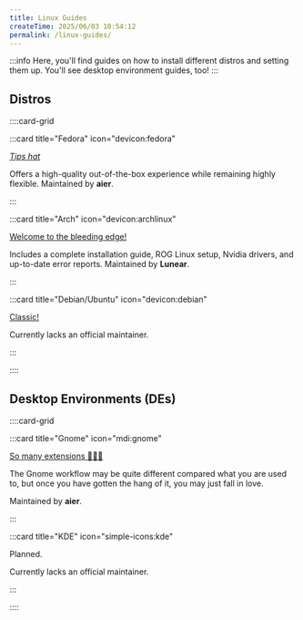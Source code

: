 ```yaml
---
title: Linux Guides
createTime: 2025/06/03 10:54:12
permalink: /linux-guides/
---
```


:::info Here, you'll find guides on how to install different distros and setting them up. You'll see desktop environment guides, too!
:::

## Distros

::::card-grid

:::card title="Fedora" icon="devicon:fedora"

[_Tips hat_](./fedora.md)

Offers a high-quality out-of-the-box experience while remaining highly flexible. Maintained by **aier**.

:::

:::card title="Arch" icon="devicon:archlinux"

[Welcome to the bleeding edge!](./arch.md)

Includes a complete installation guide, ROG Linux setup, Nvidia drivers, and up-to-date error reports. Maintained by **Lunear**.

:::

:::card title="Debian/Ubuntu" icon="devicon:debian"

[Classic!](./debian-ubuntu.md)

Currently lacks an official maintainer.

:::

::::

## Desktop Environments (DEs)

::::card-grid

:::card title="Gnome" icon="mdi:gnome"

[So many extensions 🤩🤩🤩](./gnome.md)

The Gnome workflow may be quite different compared what you are used to, but once you have gotten the hang of it, you may just fall in love.

Maintained by **aier**.

:::

:::card title="KDE" icon="simple-icons:kde"

Planned.

Currently lacks an official maintainer.

:::

::::

